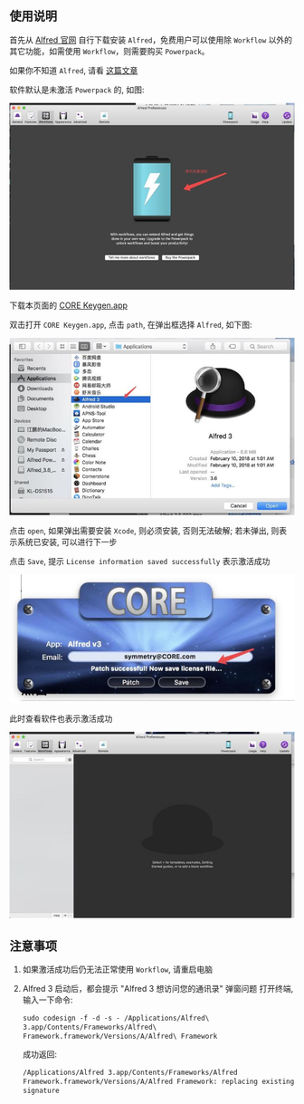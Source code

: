 ## 使用说明

首先从 [Alfred 官网](https://www.alfredapp.com/) 自行下载安装 `Alfred`，免费用户可以使用除 `Workflow` 以外的其它功能，如需使用 `Workflow`，则需要购买 `Powerpack`。

如果你不知道 `Alfred`, 请看 [这篇文章](https://lhajh.github.io/mac/2018/06/01/Alfred.html)

软件默认是未激活 `Powerpack` 的, 如图:

![](1375938-0ca46b922e95440b.jpeg)

下载本页面的 [CORE Keygen.app](https://github.com/lhajh/Alfred-Powerpack/archive/master.zip)

双击打开 `CORE Keygen.app`, 点击 `path`, 在弹出框选择 `Alfred`, 如下图:

![](1375938-88a9e9a4c0c798df.jpeg)

点击 `open`, 如果弹出需要安装 `Xcode`, 则必须安装, 否则无法破解; 若未弹出, 则表示系统已安装, 可以进行下一步

点击 `Save`, 提示 `License information saved successfully` 表示激活成功

![](1375938-6dd810bc784387dd.jpeg)

此时查看软件也表示激活成功

![](1375938-e6d5dcb3de059cb7.jpeg)

## 注意事项

1. 如果激活成功后仍无法正常使用 `Workflow`, 请重启电脑

2. Alfred 3 启动后，都会提示 "Alfred 3 想访问您的通讯录" 弹窗问题
    打开终端, 输入一下命令:
    ```
    sudo codesign -f -d -s - /Applications/Alfred\ 3.app/Contents/Frameworks/Alfred\ Framework.framework/Versions/A/Alfred\ Framework
    ```
    成功返回:
    ```
    /Applications/Alfred 3.app/Contents/Frameworks/Alfred Framework.framework/Versions/A/Alfred Framework: replacing existing signature

    ```
